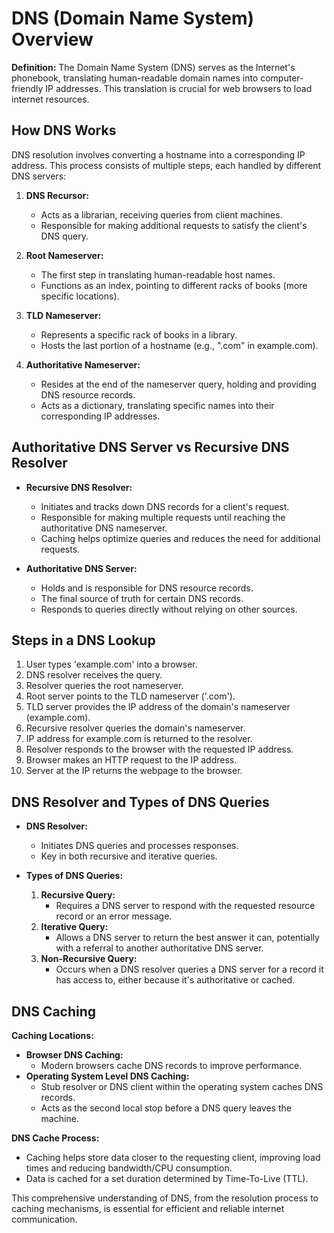 # DNS (Domain Name System) Overview

**Definition:** The Domain Name System (DNS) serves as the Internet's phonebook, translating human-readable domain names into computer-friendly IP addresses. This translation is crucial for web browsers to load internet resources.

## How DNS Works

DNS resolution involves converting a hostname  into a corresponding IP address. This process consists of multiple steps, each handled by different DNS servers:

1. **DNS Recursor:**
    
    - Acts as a librarian, receiving queries from client machines.
    - Responsible for making additional requests to satisfy the client's DNS query.

2. **Root Nameserver:**
    
    - The first step in translating human-readable host names.
    - Functions as an index, pointing to different racks of books (more specific locations).

3. **TLD Nameserver:**
    
    - Represents a specific rack of books in a library.
    - Hosts the last portion of a hostname (e.g., ".com" in example.com).

4. **Authoritative Nameserver:**
    
    - Resides at the end of the nameserver query, holding and providing DNS resource records.
    - Acts as a dictionary, translating specific names into their corresponding IP addresses.

## Authoritative DNS Server vs Recursive DNS Resolver

- **Recursive DNS Resolver:**
    
    - Initiates and tracks down DNS records for a client's request.
    - Responsible for making multiple requests until reaching the authoritative DNS nameserver.
    - Caching helps optimize queries and reduces the need for additional requests.

- **Authoritative DNS Server:**
    
    - Holds and is responsible for DNS resource records.
    - The final source of truth for certain DNS records.
    - Responds to queries directly without relying on other sources.

## Steps in a DNS Lookup

1. User types 'example.com' into a browser.
2. DNS resolver receives the query.
3. Resolver queries the root nameserver.
4. Root server points to the TLD nameserver ('.com').
5. TLD server provides the IP address of the domain's nameserver (example.com).
6. Recursive resolver queries the domain's nameserver.
7. IP address for example.com is returned to the resolver.
8. Resolver responds to the browser with the requested IP address.
9. Browser makes an HTTP request to the IP address.
10. Server at the IP returns the webpage to the browser.

## DNS Resolver and Types of DNS Queries

- **DNS Resolver:**
    
    - Initiates DNS queries and processes responses.
    - Key in both recursive and iterative queries.

- **Types of DNS Queries:**
    
    1. **Recursive Query:**
        - Requires a DNS server to respond with the requested resource record or an error message.
    2. **Iterative Query:**
        - Allows a DNS server to return the best answer it can, potentially with a referral to another authoritative DNS server.
    3. **Non-Recursive Query:**
        - Occurs when a DNS resolver queries a DNS server for a record it has access to, either because it's authoritative or cached.

## DNS Caching

**Caching Locations:**

- **Browser DNS Caching:**
    - Modern browsers cache DNS records to improve performance.
- **Operating System Level DNS Caching:**
    - Stub resolver or DNS client within the operating system caches DNS records.
    - Acts as the second local stop before a DNS query leaves the machine.

**DNS Cache Process:**

- Caching helps store data closer to the requesting client, improving load times and reducing bandwidth/CPU consumption.
- Data is cached for a set duration determined by Time-To-Live (TTL).

This comprehensive understanding of DNS, from the resolution process to caching mechanisms, is essential for efficient and reliable internet communication.